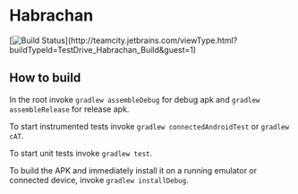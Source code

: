 # Habrachan

[![Build Status](http://teamcity.jetbrains.com/app/rest/builds/buildType:(id:TestDrive_Habrachan_Build)/statusIcon.svg)](http://teamcity.jetbrains.com/viewType.html?buildTypeId=TestDrive_Habrachan_Build&guest=1)

## How to build

In the root invoke `gradlew assembleDebug` for debug apk and `gradlew assembleRelease` for release apk.

To start instrumented tests invoke  `gradlew connectedAndroidTest` or `gradlew cAT`.

To start unit tests invoke `gradlew test`.

To build the APK and immediately install it on a running emulator or connected device, invoke `gradlew installDebug`.
